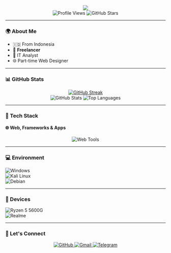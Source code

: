 <div align="center">
  <a href="https://git.io/typing-svg">
    <img src="https://readme-typing-svg.demolab.com?font=Raleway&weight=600&size=30&duration=2500&pause=1500&color=FF3183&center=true&vCenter=true&multiline=true&width=435&height=135&lines=Hello+%F0%9F%91%8B;Im+Dena+Kamal+%F0%9F%A4%9D;Nice+to+meet+u; alt="Typing SVG" />
  </a>
</div>

<div align="center">
  <img src="https://komarev.com/ghpvc/?username=kamaltz&style=flat-square&color=brightgreen" alt="Profile Views" />
  <img src="https://img.shields.io/github/stars/kamaltz?style=flat-square&color=yellow" alt="GitHub Stars" />
</div>

---

### 🌍 About Me
- 🇮🇩 From Indonesia  
- 🌟 **Freelancer** 
- 🤖 IT Analyst
- 🌐 Part-time Web Designer

---

### 📊 GitHub Stats  
<div align="center">
  <a href="https://git.io/streak-stats">
    <img src="https://streak-stats.demolab.com/?user=kamaltz&theme=radical" alt="GitHub Streak" />
  </a>
  <br>
  <img src="https://github-readme-stats.vercel.app/api?username=kamaltz&show_icons=true&theme=radical" alt="GitHub Stats" />
  <img src="https://github-readme-stats.vercel.app/api/top-langs/?username=kamaltz&layout=compact&theme=radical" alt="Top Languages" />
</div>

---

### 🚀 Tech Stack  

#### 🌐 Web, Frameworks & Apps
<div align="center">
  <img src="https://skillicons.dev/icons?i=html,css,sass,bootstrap,javascript,cpp,linux,figma,photoshop,vscode" alt="Web Tools" />
</div>

---

### 💻 Environment  
![Windows](https://img.shields.io/badge/Windows-00BBFF?style=flat-square&logo=windows&logoColor=ffffff)  
![Kali Linux](https://img.shields.io/badge/Kali%20Linux-87CF3E?style=flat-square&logo=kali&logoColor=darkblue)  
![Debian](https://img.shields.io/badge/Debian-ED9121?style=flat-square&logo=Debian&logoColor=magenta)  

---

### 📱 Devices  
![Ryzen 5 5600G](https://img.shields.io/badge/Ryzen_5_5600G-ED9121?style=flat-square&logo=pc&logoColor=ffffff)  
![Realme](https://img.shields.io/badge/Realme-ED9121?style=flat-square&logo=realme&logoColor=ffffff)  

---

### 🤝 Let's Connect  
<div align="center">
  <a href="https://github.com/kamaltz">
    <img src="https://img.shields.io/badge/GitHub-100000?style=for-the-badge&logo=github&logoColor=white" alt="GitHub" />
  </a>
  <a href="mailto:camvr35@gmail.com">
    <img src="https://img.shields.io/badge/Gmail-D14836?style=for-the-badge&logo=gmail&logoColor=white" alt="Gmail" />
  </a>
  <a href="https://t.me/kamaltz16">
    <img src="https://img.shields.io/badge/Telegram-2CA5E0?style=for-the-badge&logo=telegram&logoColor=white" alt="Telegram" />
  </a>
</div>





